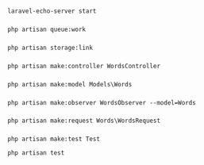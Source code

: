 ###
```
laravel-echo-server start
```

###
```
php artisan queue:work
```

###
```
php artisan storage:link
```

### 
```
php artisan make:controller WordsController
```

### 
```
php artisan make:model Models\Words
```

###
```
php artisan make:observer WordsObserver --model=Words
```

###
```
php artisan make:request Words\WordsRequest
```

###
```
php artisan make:test Test
```

```
php artisan test
```

